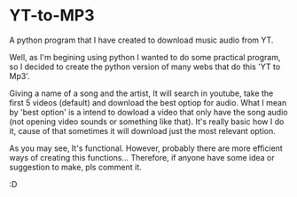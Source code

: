# YT-to-MP3
A python program that  I have created to download music audio from YT.

Well, as I'm begining using python I wanted to do some practical program,
so I decided to create the python version of many webs that do this 'YT to Mp3'.

Giving a name of a song and the artist, It will search in youtube, take the first 5 videos (default) and download the best optiop for audio.
What I mean by 'best option' is a intend to dowload a video that only have the song audio (not opening video sounds or something like that).
It's really basic how I do it, cause of that sometimes it will download just the most relevant option.

As you may see, It's functional. However, probably there are more efficient ways of 
creating this functions... Therefore, if anyone have some idea or suggestion to make, pls comment it.

:D
